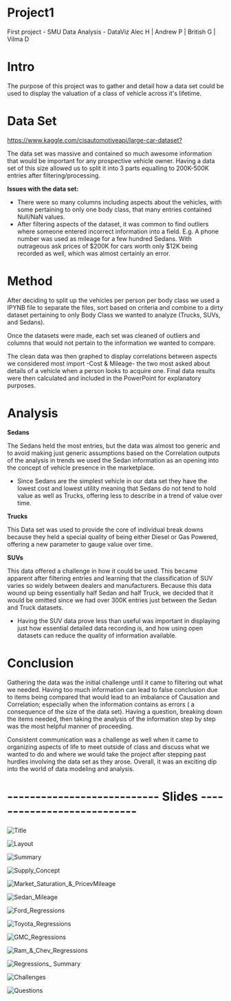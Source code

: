 # Project1
First project - SMU Data Analysis - DataViz
Alec H | Andrew P | British G | Vilma D


# Intro

The purpose of this project was to gather and detail how a data set could be used to display the valuation of a class of vehicle across it's lifetime. 

# Data Set 
<https://www.kaggle.com/cisautomotiveapi/large-car-dataset?>

The data set was massive and contained so much awesome information that would be important for any prospective vehicle owner. Having a data set of this size allowed us to split it into 3 parts equalling to 200K-500K entries after filtering/processing.

**Issues with the data set:**
* There were so many columns including aspects about the vehicles, with some pertaining to only one body class, that many entries contained Null/NaN values.
* After filtering aspects of the dataset, it was common to find outliers where someone entered incorrect information into a field. E.g. A phone number was used as mileage for a few hundred Sedans. With outrageous ask prices of $200K for cars worth only $12K being recorded as well, which was almost certainly an error.


# Method
 After deciding to split up the vehicles per person per body class we used a IPYNB file to separate the files, sort based on criteria and combine to a dirty dataset pertaining to only Body Class we wanted to analyze (Trucks, SUVs, and Sedans).

Once the datasets were made, each set was cleaned of outliers and columns that would not pertain to the information we wanted to compare.

The clean data was then graphed to display correlations between aspects we considered most import -Cost & Mileage- the two most asked about details of a vehicle when a person looks to acquire one. Final data results were then calculated and included in the PowerPoint for explanatory purposes.

# Analysis
**Sedans** 

 The Sedans held the most entries, but the data was almost too generic and to avoid making just generic assumptions based on the Correlation outputs of the analysis in trends we used the Sedan information as an opening into the concept of vehicle presence in the marketplace.
- Since Sedans are the simplest vehicle in our data set they have the lowest cost and lowest utility meaning that Sedans do not tend to hold value as well as Trucks, offering less to describe in a trend of value over time.

 **Trucks**

 This Data set was used to provide the core of individual break downs because they held a special quality of being either Diesel or Gas Powered, offering a new parameter to gauge value over time.

 **SUVs**

 This data offered a challenge in how it could be used. This became apparent after filtering entries and learning that the classification of SUV varies so widely between dealers and manufacturers. Because this data wound up being essentially half Sedan and half Truck, we decided that it would be omitted since we had over 300K entries just between the Sedan and Truck datasets.
- Having the SUV data prove less than useful was important in displaying just how essential detailed data recording is, and how using open datasets can reduce the quality of information available.


# Conclusion
Gathering the data was the initial challenge until it came to filtering out what we needed. Having too much information can lead to false conclusion due to items being compared that would lead to an imbalance of Causation and Correlation; especially when the information contains as errors ( a consequence of the size of the data set).
Having a question, breaking down the items needed, then taking the analysis of the information step by step was the most helpful manner of proceeding.

Consistent communication was a challenge as well when it came to organizing aspects of life to meet outside of class and discuss what we wanted to do and where we would take the project after stepping past hurdles involving the data set as they arose. Overall, it was an exciting dip into the world of data modeling and analysis.





# --------------------------- Slides ---------------------------

![Title](Slide_Images/Slide1.png)

![Layout](Slide_Images/Slide2.png)

![Summary](Slide_Images/Slide3.png)

![Supply_Concept](Slide_Images/Slide4.png)

![Market_Saturation_&_PricevMileage](Slide_Images/Slide5.png)

![Sedan_Mileage](Slide_Images/Slide6.png)

![Ford_Regressions](Slide_Images/Slide7.png)

![Toyota_Regressions](Slide_Images/Slide8.png)

![GMC_Regressions](Slide_Images/Slide9.png)

![Ram_&_Chev_Regressions](Slide_Images/Slide10.png)

![Regressions_ Summary](Slide_Images/Slide11.png)

![Challenges](Slide_Images/Slide12.png)

![Questions](Slide_Images/Slide13.png)

